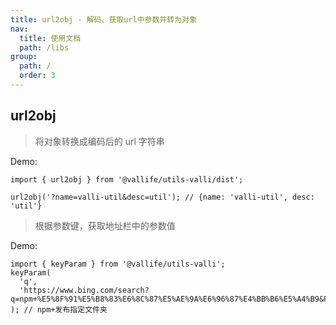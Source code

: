 ```yaml
---
title: url2obj - 解码、获取url中参数并转为对象
nav:
  title: 使用文档
  path: /libs
group:
  path: /
  order: 3
---
```


## url2obj

> 将对象转换成编码后的 url 字符串

Demo:

```tsx | pure
import { url2obj } from '@vallife/utils-valli/dist';

url2obj('?name=valli-util&desc=util'); // {name: 'valli-util', desc: 'util'}
```

> 根据参数键，获取地址栏中的参数值

Demo:

```tsx | pure
import { keyParam } from '@vallife/utils-valli';
keyParam(
  'q',
  'https://www.bing.com/search?q=npm+%E5%8F%91%E5%B8%83%E6%8C%87%E5%AE%9A%E6%96%87%E4%BB%B6%E5%A4%B9&PC=U316&FORM=CHROMN',
); // npm+发布指定文件夹
```
